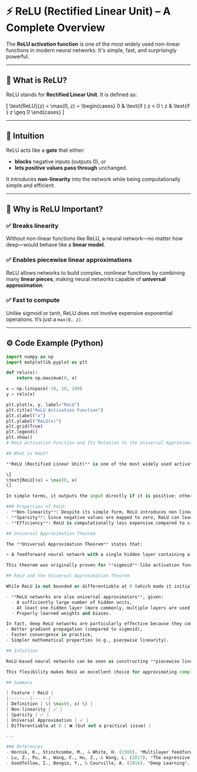 # ⚡ ReLU (Rectified Linear Unit) – A Complete Overview

The **ReLU activation function** is one of the most widely used non-linear functions in modern neural networks. It's simple, fast, and surprisingly powerful.

---

## 🔹 What is ReLU?

ReLU stands for **Rectified Linear Unit**. It is defined as:

\[
\text{ReLU}(z) = \max(0, z) =
\begin{cases}
0 & \text{if } z < 0 \\
z & \text{if } z \geq 0
\end{cases}
\]

---

## 🔸 Intuition

ReLU acts like a **gate** that either:
- **blocks** negative inputs (outputs 0), or
- **lets positive values pass through** unchanged.

It introduces **non-linearity** into the network while being computationally simple and efficient.

---

## 🧠 Why is ReLU Important?

### ✅ Breaks linearity
Without non-linear functions like ReLU, a neural network—no matter how deep—would behave like a **linear model**.

### ✅ Enables piecewise linear approximations
ReLU allows networks to build complex, nonlinear functions by combining many **linear pieces**, making neural networks capable of **universal approximation**.

### ✅ Fast to compute
Unlike sigmoid or tanh, ReLU does not involve expensive exponential operations. It’s just a `max(0, z)`.

---

## ⚙️ Code Example (Python)

```python
import numpy as np
import matplotlib.pyplot as plt

def relu(x):
    return np.maximum(0, x)

x = np.linspace(-10, 10, 100)
y = relu(x)

plt.plot(x, y, label="ReLU")
plt.title("ReLU Activation Function")
plt.xlabel("x")
plt.ylabel("ReLU(x)")
plt.grid(True)
plt.legend()
plt.show()
# ReLU Activation Function and Its Relation to the Universal Approximation Theorem

## What is ReLU?

**ReLU (Rectified Linear Unit)** is one of the most widely used activation functions in modern deep learning. It is defined as:

\[
\text{ReLU}(x) = \max(0, x)
\]

In simple terms, it outputs the input directly if it is positive; otherwise, it returns zero.

### Properties of ReLU:
- **Non-linearity**: Despite its simple form, ReLU introduces non-linearity into the model, which is essential for learning complex functions.
- **Sparsity**: Since negative values are mapped to zero, ReLU can lead to sparse activations, which can improve computational efficiency.
- **Efficiency**: ReLU is computationally less expensive compared to sigmoid or tanh, as it involves simple thresholding at zero.

## Universal Approximation Theorem

The **Universal Approximation Theorem** states that:

> A feedforward neural network with a single hidden layer containing a finite number of neurons can approximate any continuous function on a compact subset of ℝⁿ, given a suitable activation function.

This theorem was originally proven for **sigmoid**-like activation functions, but it has since been extended to include other nonlinear functions, including ReLU.

## ReLU and the Universal Approximation Theorem

While ReLU is not bounded or differentiable at 0 (which made it initially ineligible under early versions of the theorem), later refinements of the universal approximation theorem showed that:

- **ReLU networks are also universal approximators**, given:
  - A sufficiently large number of hidden units,
  - At least one hidden layer (more commonly, multiple layers are used),
  - Properly learned weights and biases.

In fact, deep ReLU networks are particularly effective because they combine the universal approximation power with:
- Better gradient propagation (compared to sigmoid),
- Faster convergence in practice,
- Simpler mathematical properties (e.g., piecewise linearity).

## Intuition

ReLU-based neural networks can be seen as constructing **piecewise linear approximations** of target functions. By increasing the number of neurons or layers, we can create more pieces, each handling a different region of the input space.

This flexibility makes ReLU an excellent choice for approximating complex, high-dimensional functions in deep learning models.

## Summary

| Feature | ReLU |
|--------|------|
| Definition | \( \max(0, x) \) |
| Non-linearity | ✅ |
| Sparsity | ✅ |
| Universal Approximation | ✅ |
| Differentiable at 0 | ❌ (but not a practical issue) |

---

### References
- Hornik, K., Stinchcombe, M., & White, H. (1989). *Multilayer feedforward networks are universal approximators*. Neural Networks.
- Lu, Z., Pu, H., Wang, F., Hu, Z., & Wang, L. (2017). *The expressive power of neural networks: A view from the width*. Advances in Neural Information Processing Systems.
- Goodfellow, I., Bengio, Y., & Courville, A. (2016). *Deep Learning*. MIT Press.

